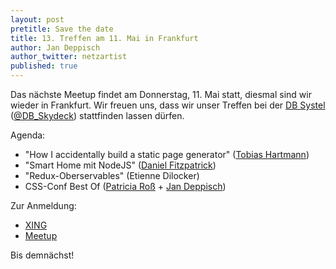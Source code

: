 ```yaml
---
layout: post
pretitle: Save the date
title: 13. Treffen am 11. Mai in Frankfurt
author: Jan Deppisch
author_twitter: netzartist
published: true
---
```


Das nächste Meetup findet am Donnerstag, 11. Mai statt, diesmal sind wir wieder in Frankfurt. Wir freuen uns, dass wir unser Treffen bei der [DB Systel](https://www.dbsystel.de/) ([@DB_Skydeck](https://twitter.com/DB_Skydeck)) stattfinden lassen dürfen.

Agenda:

- "How I accidentally build a static page generator" ([Tobias Hartmann](https://twitter.com/ToH_82))
- "Smart Home mit NodeJS" ([Daniel Fitzpatrick](https://twitter.com/Terafitz))
- "Redux-Oberservables" (Etienne Dilocker)
- CSS-Conf Best Of ([Patricia Roß](https://twitter.com/trishi_de) + [Jan Deppisch](https://twitter.com/netzartist))

Zur Anmeldung:

- [XING](https://www.xing.com/events/frontend-rheinmain-meetup-db-systel-1797699)
- [Meetup](https://www.meetup.com/de-DE/frontend_rm/events/238557167/)

Bis demnächst!




